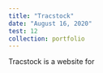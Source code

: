```yaml
---
title: "Tracstock"
date: "August 16, 2020"
test: 12
collection: portfolio
---
```


Tracstock is a website for 
